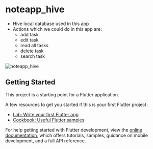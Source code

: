 # noteapp_hive

* Hive local database used in this app
* Actions which we could do in this app are:
   * add task
   * edit task
   * read all tasks
   * delete task
   * search task

![noteapp_hive](https://user-images.githubusercontent.com/94855499/214023349-65b0d3b6-32e4-4a0b-84ef-66d26bffd145.png)

## Getting Started

This project is a starting point for a Flutter application.

A few resources to get you started if this is your first Flutter project:

- [Lab: Write your first Flutter app](https://docs.flutter.dev/get-started/codelab)
- [Cookbook: Useful Flutter samples](https://docs.flutter.dev/cookbook)

For help getting started with Flutter development, view the
[online documentation](https://docs.flutter.dev/), which offers tutorials,
samples, guidance on mobile development, and a full API reference.
